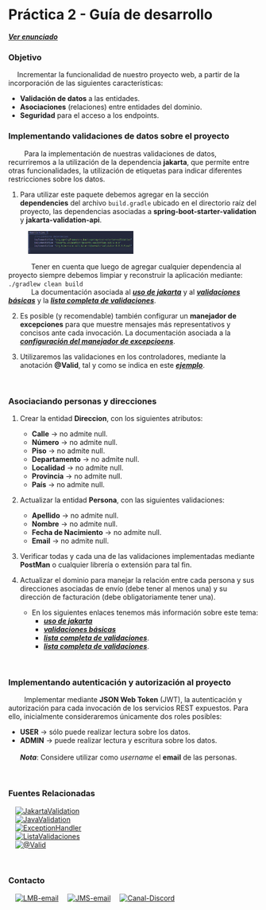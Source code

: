 # Práctica 2 - Guía de desarrollo

[**_Ver enunciado_**](/Practica%202/Practica%202.pdf "Practica2.pdf")

### Objetivo

&emsp;
Incrementar la funcionalidad de nuestro proyecto web, a partir de la incorporación de las siguientes características: <br>

-   **Validación de datos** a las entidades.
-   **Asociaciones** (relaciones) entre entidades del dominio.
-   **Seguridad** para el acceso a los endpoints.<br>

### Implementando validaciones de datos sobre el proyecto

&emsp;&emsp;
Para la implementación de nuestras validaciones de datos, recurriremos a la utilización de la dependencia **jakarta**, que permite entre otras funcionalidades, la utilización de etiquetas para indicar diferentes restricciones sobre los datos.

1. Para utilizar este paquete debemos agregar en la sección **dependencies** del archivo `build.gradle` ubicado en el directorio raíz del proyecto, las dependencias asociadas a **spring-boot-starter-validation** y **jakarta-validation-api**.
 <figure>
  <img src="../Imagenes/dependencias_validaciones.png" alt="Dependencias de validaciones" style="width: 50%;">
  </figure>

&emsp;&emsp;&emsp;
Tener en cuenta que luego de agregar cualquier dependencia al proyecto siempre debemos limpiar y reconstruir la aplicación mediante: `./gradlew clean build`<br>
&emsp;&emsp;&emsp;
La documentación asociada al [_**uso de jakarta**_](https://beanvalidation.org/2.0/spec/ "Información sobre Jakarta") y al [_**validaciones básicas**_](https://www.baeldung.com/java-validation "Validaciones básicas Jakarta") y la [_**lista completa de validaciones**_](https://beanvalidation.org/2.0/spec/#builtinconstraints "Lista de validaciones Jakarta").

2. Es posible (y recomendable) también configurar un **manejador de excepciones** para que muestre mensajes más representativos y concisos ante cada invocación.
   La documentación asociada a la [_**configuración del manejador de excepcioens**_](https://www.baeldung.com/spring-boot-bean-validation "Manejador de excepciones").

3. Utilizaremos las validaciones en los controladores, mediante la anotación **@Valid**, tal y como se indica en este [_**ejemplo**_](https://www.baeldung.com/spring-boot-bean-validation#implementing-a-rest-controller "Ejemplo uso @Valid").

<br>

### Asociaciando personas y direcciones

1. Crear la entidad **Direccion**, con los siguientes atributos:

    - **Calle** -> no admite null.
    - **Número** -> no admite null.
    - **Piso** -> no admite null.
    - **Departamento** -> no admite null.
    - **Localidad** -> no admite null.
    - **Provincia** -> no admite null.
    - **País** -> no admite null.

2. Actualizar la entidad **Persona**, con las siguientes validaciones:

    - **Apellido** -> no admite null.
    - **Nombre** -> no admite null.
    - **Fecha de Nacimiento** -> no admite null.
    - **Email** -> no admite null.

3. Verificar todas y cada una de las validaciones implementadas mediante **PostMan** o cualquier librería o extensión para tal fin.

4. Actualizar el dominio para manejar la relación entre cada persona y sus direcciones asociadas de envío (debe tener al menos una) y su dirección de facturación (debe obligatoriamente tener una).
    - En los siguientes enlaces tenemos más información sobre este tema:
        - [_**uso de jakarta**_](https://beanvalidation.org/2.0/spec/ "Información sobre Jakarta")
        - [_**validaciones básicas**_](https://www.baeldung.com/java-validation "Validaciones básicas Jakarta")
        - [_**lista completa de validaciones**_](https://beanvalidation.org/2.0/spec/#builtinconstraints "Lista de validaciones Jakarta").
        - [_**lista completa de validaciones**_](https://beanvalidation.org/2.0/spec/#builtinconstraints "Lista de validaciones Jakarta").

<br>

### Implementando autenticación y autorización al proyecto

&emsp;&emsp;
Implementar mediante **JSON Web Token** (JWT), la autenticación y autorización para cada invocación de los servicios REST expuestos.
Para ello, inicialmente consideraremos únicamente dos roles posibles:

-   **USER** -> sólo puede realizar lectura sobre los datos.
-   **ADMIN** -> puede realizar lectura y escritura sobre los datos.<br><br>
**_Nota_**: Considere utilizar como _username_ el **email** de las personas.

<br>

### Fuentes Relacionadas

&emsp;[![JakartaValidation](https://img.shields.io/badge/Jakarta_Validation-beanvalidation.org-1abc9c.svg?logo=GoogleChrome&logoColor=1abc9c)](https://beanvalidation.org/2.0/spec/)<br>
&emsp;[![JavaValidation](https://img.shields.io/badge/Java_Validation_Basics-bealdung.com-1abc9c.svg?logo=GoogleChrome&logoColor=1abc9c)](https://www.baeldung.com/java-validation)<br>
&emsp;[![ExceptionHandler](https://img.shields.io/badge/Manejador_de_Excepciones-bealdung.com-1abc9c.svg?logo=GoogleChrome&logoColor=1abc9c)](https://www.baeldung.com/java-validation)<br>
&emsp;[![ListaValidaciones](https://img.shields.io/badge/Lista_de_Validaciones_Jakarta-beanvalidation.org-1abc9c.svg?logo=GoogleChrome&logoColor=1abc9c)](https://beanvalidation.org/2.0/spec/#builtinconstraints)<br>
&emsp;[![@Valid](https://img.shields.io/badge/Uso_de_@Valid-bealdung.com-1abc9c.svg?logo=GoogleChrome&logoColor=1abc9c)](https://www.baeldung.com/spring-boot-bean-validation#implementing-a-rest-controller)<br>

<br>

### Contacto

&emsp;[![LMB-email](https://img.shields.io/badge/Luis_Mariano_Bibbo-0A84FF?logo=gmail)](mailto:lmbibbo@lifia.info.unlp.edu.ar)
&emsp;[![JMS-email](https://img.shields.io/badge/Jose_Manuel_Suarez-0A84FF?logo=Gmail)](mailto:jsuarez@lifia.info.unlp.edu.ar)
&emsp;[![Canal-Discord](https://img.shields.io/badge/PPAA_de_Software-%235865F2.svg?&logo=discord&logoColor=white)](https://discord.gg/7rQXm7Nk)
